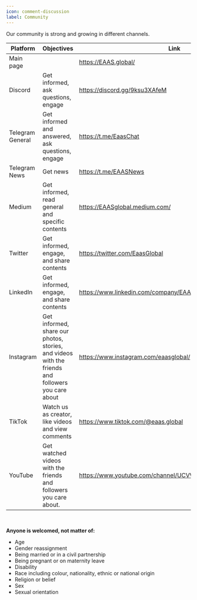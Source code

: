```yaml
---
icon: comment-discussion
label: Community
---
```


Our community is strong and growing in different channels.


Platform | Objectives | Link
--- | --- | ---
Main page |   | https://EAAS.global/
Discord | Get informed, ask questions, engage | https://discord.gg/9ksu3XAfeM
Telegram General | Get informed and answered, ask questions, engage | https://t.me/EaasChat
Telegram News | Get news | https://t.me/EAASNews
Medium | Get informed, read general and specific contents | https://EAASglobal.medium.com/
Twitter | Get informed, engage, and share contents | https://twitter.com/EaasGlobal
LinkedIn | Get informed, engage, and share contents | https://www.linkedin.com/company/EAASglobal/
Instagram | Get informed, share our photos, stories, and videos with the friends and followers you care about | https://www.instagram.com/eaasglobal/
TikTok | Watch us as creator, like videos and view comments | https://www.tiktok.com/@eaas.global
YouTube | Get watched videos with the friends and followers you care about. | https://www.youtube.com/channel/UCVWwEakONV5TpBVAZPIQbTA
​

**Anyone is welcomed, not matter of:**
- Age
- Gender reassignment
- Being married or in a civil partnership
- Being pregnant or on maternity leave
- Disability
- Race including colour, nationality, ethnic or national origin
- Religion or belief
- Sex
- Sexual orientation